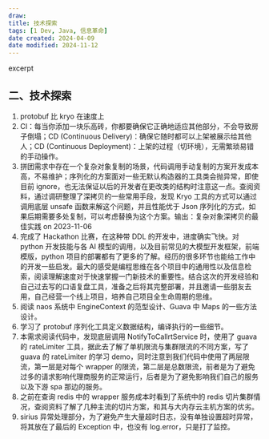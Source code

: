 ```yaml
---
draw:
title: 技术探索
tags: [1 Dev, Java, 信息革命]
date created: 2024-04-09
date modified: 2024-11-12
---
```


excerpt

<!-- more -->

## 二、技术探索

1. protobuf 比 kryo 在速度上
2. CI：每当你添加一块乐高砖，你都要确保它正确地适应其他部分，不会导致房子倒塌；CD (Continuous Delivery)：确保它随时都可以上架被展示给其他人；CD (Continuous Deployment)：上架的过程（切环境），无需繁琐易错的手动操作。
3. 拼团需求中存在一个复杂对象复制的场景，代码调用手动复制的方案开发成本高，不易维护；序列化的方案面对一些无默认构造器的工具类会抛异常，即使目前 ignore，也无法保证以后的开发者在更改类的结构时注意这一点。查阅资料，通过调研整理了深拷贝的一些常用手段，发现 Kryo 工具的方式可以通过调用底层 unsafe 函数来解这个问题，并且性能优于 Json 序列化的方式，如果后期需要多处复制，可以考虑替换为这个方案。输出：复杂对象深拷贝的最佳实践 on 2023-11-06
4. 完成了 Hackathon 比赛，在这种带 DDL 的开发中，进度确实飞快。对 python 开发技能与各 AI 模型的调用，以及目前常见的大模型开发框架，前端模版，python 项目的部署都有了更多的了解。经历的很多环节也能给工作中的开发一些启发。最大的感受是编程思维在各个项目中的通用性以及信息检索，阅读理解速度对于快速掌握一门新技术的重要性。结合这次的开发经验和自己过去写的口语复盘工具，准备之后将其完整部署，并且邀请一些朋友去用，自己经营一个线上项目，培养自己项目全生命周期的思维。
5. 阅读 naos 系统中 EngineContext 的范型设计、Guava 中 Maps 的一些方法设计。
6. 学习了 protobuf 序列化工具定义数据结构，编译执行的一些细节。
7. 本需求阅读代码中，发现底层调用 NotifyToCallrtService 时，使用了 guava 的 rateLimiter 工具，据此去了解了单机限流与集群限流的不同方案，写了 guava 的 rateLimiter 的学习 demo，同时注意到我们代码中使用了两层限流，第一层是对每个 wrapper 的限流，第二层是总数限流，前者是为了避免过多的请求影响代理商服务的正常运行，后者是为了避免影响我们自己的服务以及下游 spa 那边的服务。
8. 之前在查询 redis 中的 wrapper 服务成本时看到了系统中的 redis 切片集群情况，查阅资料了解了几种主流的切片方案，和其与大内存云主机方案的优劣。
9. sirius 异常处理部分，为了避免产生大量超时日志，没有单独设置超时异常，将其放在了最后的 Exception 中，也没有 log.error，只是打了监控。
